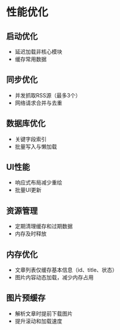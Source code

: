 # 性能优化

## 启动优化
- 延迟加载非核心模块
- 缓存常用数据

## 同步优化
- 并发抓取RSS源（最多3个）
- 网络请求合并与去重

## 数据库优化
- 关键字段索引
- 批量写入与懒加载

## UI性能
- 响应式布局减少重绘
- 批量UI更新

## 资源管理
- 定期清理缓存和过期数据
- 内存及时释放 

## 内存优化
- 文章列表仅缓存基本信息（id、title、状态）
- 图片内容动态加载，减少内存占用

## 图片预缓存
- 解析文章时提前下载图片
- 提升滚动和加载速度 